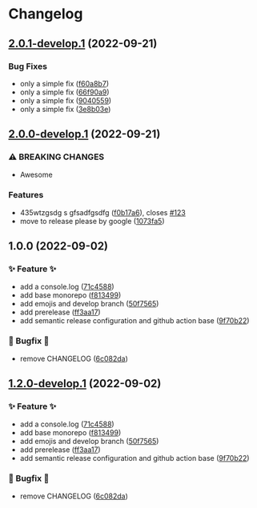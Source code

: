 # Changelog

## [2.0.1-develop.1](https://github.com/BernhardRode/unicorn-release/compare/v2.0.0-develop.1...v2.0.1-develop.1) (2022-09-21)


### Bug Fixes

* only a simple fix ([f60a8b7](https://github.com/BernhardRode/unicorn-release/commit/f60a8b757e365b0ed5bbc688ed585528cf040b10))
* only a simple fix ([66f90a9](https://github.com/BernhardRode/unicorn-release/commit/66f90a945cd68eba2240ab75f4b19474f41a2932))
* only a simple fix ([9040559](https://github.com/BernhardRode/unicorn-release/commit/9040559131f3ccdd3450ef08317bb3de57fd0e63))
* only a simple fix ([3e8b03e](https://github.com/BernhardRode/unicorn-release/commit/3e8b03eb58784009dc006f3061520edbdcb0ce84))

## [2.0.0-develop.1](https://github.com/BernhardRode/unicorn-release/compare/v1.0.0-develop.1...v2.0.0-develop.1) (2022-09-21)


### ⚠ BREAKING CHANGES

* Awesome

### Features

* 435wtzgsdg s gfsadfgsdfg ([f0b17a6](https://github.com/BernhardRode/unicorn-release/commit/f0b17a6b0a33cc1b08f1e77188c140c73ff9923d)), closes [#123](https://github.com/BernhardRode/unicorn-release/issues/123)
* move to release please by google ([1073fa5](https://github.com/BernhardRode/unicorn-release/commit/1073fa5e8ffab48041172abe5fb8377104d153d8))

## 1.0.0 (2022-09-02)


### ✨ Feature ✨

* add a console.log ([71c4588](https://github.com/BernhardRode/unicorn-release/commit/71c45889d5d0ba2d4a8d84d22fdcac6bb5773c84))
* add base monorepo ([f813499](https://github.com/BernhardRode/unicorn-release/commit/f813499e0f4af6ea4e5dd82740a3bae1c4803243))
* add emojis and develop branch ([50f7565](https://github.com/BernhardRode/unicorn-release/commit/50f75658ce3805415c92ebbe59870f12daaf299e))
* add prerelease ([ff3aa17](https://github.com/BernhardRode/unicorn-release/commit/ff3aa1704489b7cc85d0ac2ba0f093ae3995b671))
* add semantic release configuration and github action base ([9f70b22](https://github.com/BernhardRode/unicorn-release/commit/9f70b22434e45c156cc9a7b4d84ef0a2539447b9))


### 🐛 Bugfix 🐛

* remove CHANGELOG ([6c082da](https://github.com/BernhardRode/unicorn-release/commit/6c082dac002d9a36165e577d00f04c79018cc4d2))

## [1.2.0-develop.1](https://github.com/BernhardRode/unicorn-release/compare/v1.1.0...v1.2.0-develop.1) (2022-09-02)

### ✨ Feature ✨

- add a console.log ([71c4588](https://github.com/BernhardRode/unicorn-release/commit/71c45889d5d0ba2d4a8d84d22fdcac6bb5773c84))
- add base monorepo ([f813499](https://github.com/BernhardRode/unicorn-release/commit/f813499e0f4af6ea4e5dd82740a3bae1c4803243))
- add emojis and develop branch ([50f7565](https://github.com/BernhardRode/unicorn-release/commit/50f75658ce3805415c92ebbe59870f12daaf299e))
- add prerelease ([ff3aa17](https://github.com/BernhardRode/unicorn-release/commit/ff3aa1704489b7cc85d0ac2ba0f093ae3995b671))
- add semantic release configuration and github action base ([9f70b22](https://github.com/BernhardRode/unicorn-release/commit/9f70b22434e45c156cc9a7b4d84ef0a2539447b9))

### 🐛 Bugfix 🐛

- remove CHANGELOG ([6c082da](https://github.com/BernhardRode/unicorn-release/commit/6c082dac002d9a36165e577d00f04c79018cc4d2))
